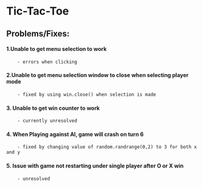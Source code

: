 # Tic-Tac-Toe

## Problems/Fixes:
   #### 1.Unable to get menu selection to work
        - errors when clicking
   #### 2.Unable to get menu selection window to close when selecting player mode
        - fixed by using win.close() when selection is made
   #### 3. Unable to get win counter to work
        - currently unresolved
   #### 4. When Playing against AI, game will crash on turn 6
        - fixed by changing value of random.randrange(0,2) to 3 for both x and y
   #### 5. Issue with game not restarting under single player after O or X win
        - unresolved
